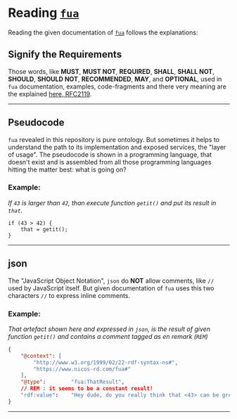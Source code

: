 # Reading [`fua`](../README.md)

Reading the given documentation of [`fua`](../README.md) follows the explanations:

## Signify the Requirements

Those words, like **MUST**, **MUST NOT**, **REQUIRED**, **SHALL**, **SHALL NOT**, **SHOULD**, **SHOULD NOT**,
**RECOMMENDED**,  **MAY**, and **OPTIONAL**, used in `fua` documentation, examples, code-fragments and there very
meaning are the explained [here, RFC2119](https://datatracker.ietf.org/doc/html/rfc2119).

---

## Pseudocode

`fua` revealed in this repository is pure ontology. But sometimes it helps to understand the path to its implementation
and exposed services, the "layer of usage". The pseudocode is shown in a programming language, that doesn't exist and is
assembled from all those programming languages hitting the matter best: what is going on?

### Example:

_If `43` is larger than `42`, than execute function `getit()` and put its result in `that`._

```pseudocode
if (43 > 42) {
    that = getit();
}
```

---

## json

The "JavaScript Object Notation", `json` do **NOT** allow comments, like `//` used by JavaScript itself. But
given documentation of `fua` uses this two characters `//` to express inline comments.

### Example:

_That artefact shown here and expressed in `json`, is the result of given function `getit()` and contains a comment
tagged as en remark (`REM`)_

```json
{
    "@context": [
        "http://www.w3.org/1999/02/22-rdf-syntax-ns#",
        "https://www.nicos-rd.com/fua#"
    ],
    "@type":        "fua:ThatResult",
    // REM : it seems to be a constant result!
    "rdf:value":    "Hey dude, do you really think that <43> can be greater than <42> at some time or another?!?" 
}
```

---
